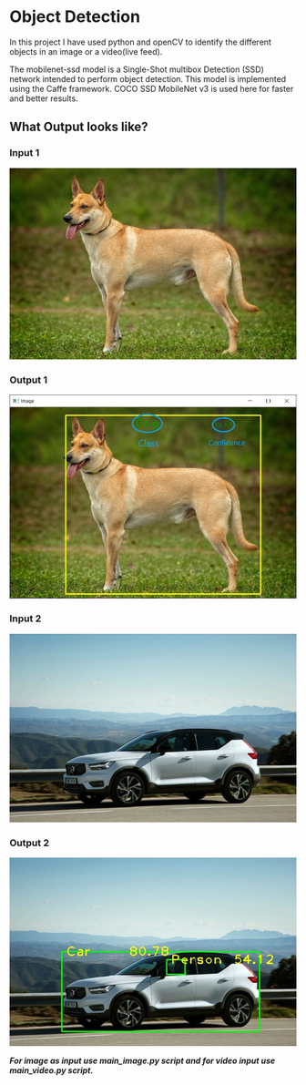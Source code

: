 # Object Detection

In this project I have used python and openCV to identify the different objects in an image or a video(live feed).

The mobilenet-ssd model is a Single-Shot multibox Detection (SSD) network intended to perform object detection. This model is implemented using the Caffe framework. COCO SSD MobileNet v3 is used here for faster and better results.

## What Output looks like?

### Input 1
![Input Dog Image](https://github.com/tombro27/Object-Detection/blob/main/dog.jpg)

### Output 1
![Output Image](https://github.com/tombro27/Object-Detection/blob/main/img1.jpg)

### Input 2
![Input Car Image](https://github.com/tombro27/Object-Detection/blob/main/car.jpg) 

### Output 2
![Output Image](https://github.com/tombro27/Object-Detection/blob/main/img2.jpeg)

__*For image as input use main_image.py script and for video input use main_video.py script.*__